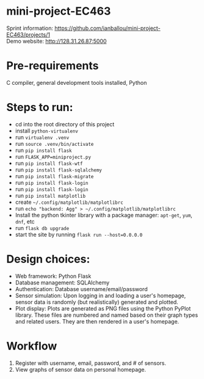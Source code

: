 # mini-project-EC463

Sprint information: https://github.com/ianballou/mini-project-EC463/projects/1<br>
Demo website: http://128.31.26.87:5000

# Pre-requirements

C compiler, general development tools installed, Python

# Steps to run:

- cd into the root directory of this project
- install `python-virtualenv`
- run `virtualenv .venv`
- run `source .venv/bin/activate`
- run `pip install flask`
- run `FLASK_APP=miniproject.py`
- run `pip install flask-wtf`
- run `pip install flask-sqlalchemy`
- run `pip install flask-migrate`
- run `pip install flask-login`
- run `pip install flask-login`
- run `pip install matplotlib`
- create `~/.config/matplotlib/matplotlibrc`
- run `echo "backend: Agg" > ~/.config/matplotlib/matplotlibrc`
- Install the python tkinter library with a package manager: `apt-get`, `yum`, `dnf`, etc
- run `flask db upgrade`
- start the site by running `flask run --host=0.0.0.0`

# Design choices:
- Web framework: Python Flask<br>
- Database management: SQLAlchemy<br>
- Authentication: Database username/email/password<br>
- Sensor simulation: Upon logging in and loading a user's homepage, sensor data is randomly (but realistically) generated and plotted.<br>
- Plot display: Plots are generated as PNG files using the Python PyPlot library.  These files are numbered and named based on their graph types and related users.  They are then rendered in a user's homepage.

# Workflow
1) Register with username, email, password, and # of sensors.
2) View graphs of sensor data on personal homepage.
